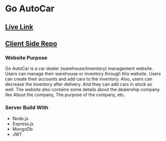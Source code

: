 # Go AutoCar

## [Live Link](https://go-autocar.web.app/)

## [Client Side Repo](https://github.com/ProgrammingHeroWC4/warehouse-management-client-side-sabbirzzaman)

### Website Purpose
Go AutoCar is a car dealer (warehouse/inventory) management website. Users can manage their warehouse or inventory through this website. Users can create their accounts and add cars to the inventory. Also, users can decrease the inventory after delivery. And they can add cars in stock as well. The website also contains some details about the dealership company. like About the company, The purpose of the company, etc.

### Server Build With
* Node.js
* Express.js
* MongoDb
* JWT